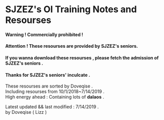 # SJZEZ's OI Training Notes and Resourses  
#### Warning ! Commercially prohibited !  
#### Attention ! These resourses are provided by SJZEZ's seniors.  
#### If you wanna download these resourses , please fetch the admission of SJZEZ's seniors .  
#### Thanks for SJZEZ's seniors' inculcate .  

These resourses are sorted by Doveqise .  
Including resourses from 10/1/2018~7/14/2019 .  
High energy ahead : Containing lots of **dalaos** .  

Latest updated && last modified : 7/14/2019 .  
by Doveqise ( Lizz )  
